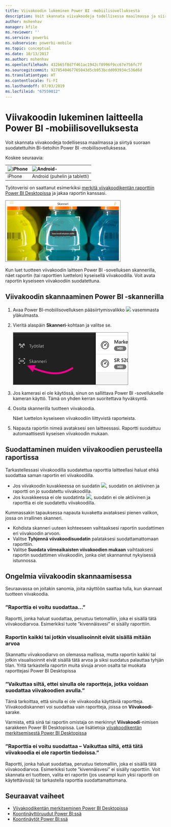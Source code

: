 ```yaml
---
title: Viivakoodin lukeminen Power BI -mobiilisovelluksesta
description: Voit skannata viivakoodeja todellisessa maailmassa ja siirtyä suoraan suodatettuihin BI-tietoihin Power BI -mobiilisovelluksessa.
author: mshenhav
manager: kfile
ms.reviewer: ''
ms.service: powerbi
ms.subservice: powerbi-mobile
ms.topic: conceptual
ms.date: 10/13/2017
ms.author: mshenhav
ms.openlocfilehash: 432b65f8d7f461ac1942cf8996f9cc67e756fc7f
ms.sourcegitcommit: 9278540467765043d5cb953bcdd093934c536d6d
ms.translationtype: HT
ms.contentlocale: fi-FI
ms.lasthandoff: 07/03/2019
ms.locfileid: "67559012"
---
```

# <a name="scan-a-barcode-with-your-device-from-the-power-bi-mobile-app"></a>Viivakoodin lukeminen laitteella Power BI -mobiilisovelluksesta
Voit skannata viivakoodeja todellisessa maailmassa ja siirtyä suoraan suodatettuihin BI-tietoihin Power BI -mobiilisovelluksessa.


Koskee seuraavia:

| ![iPhone](./media/mobile-apps-quickstart-view-dashboard-report/iphone-logo-30-px.png) | ![Android-](./media/mobile-apps-quickstart-view-dashboard-report/android-logo-30-px.png) | 
|:--- |:--- |
| iPhone | Android (puhelin ja tabletti) | 

Työtoverisi on saattanut esimerkiksi [merkitä viivakoodikentän raporttiin Power BI Desktopissa](../../desktop-mobile-barcodes.md) ja jakaa raportin kanssasi. 

![](media/mobile-apps-scan-barcode-iphone/power-bi-barcode-scanner.png)

Kun luet tuotteen viivakoodin laitteen Power BI -sovelluksen skannerilla, näet raportin (tai raporttien luettelon) kyseisellä viivakoodilla. Voit avata raportin kyseiseen viivakoodiin suodatettuna.

## <a name="scan-a-barcode-with-the-power-bi-scanner"></a>Viivakoodin skannaaminen Power BI -skannerilla
1. Avaa Power BI-mobiilisovelluksen pääsiirtymisvalikko ![](media/mobile-apps-scan-barcode-iphone/pbi_iph_navmenu.png) vasemmasta yläkulmasta. 
2. Vieritä alaspäin **Skanneri**-kohtaan ja valitse se. 
   
    ![](media/mobile-apps-scan-barcode-iphone/power-bi-scanner.png)
3. Jos kamerasi ei ole käytössä, sinun on sallittava Power BI -sovellukselle kameran käyttö. Tämä on yhden kerran suoritettava hyväksyntä. 
4. Osoita skannerilla tuotteen viivakoodia. 
   
    Näet luettelon kyseiseen viivakoodiin liittyvistä raporteista.
5. Napauta raportin nimeä avataksesi sen laitteessasi. Raportti suodattuu automaattisesti kyseisen viivakoodin mukaan.

## <a name="filter-by-other-barcodes-while-in-a-report"></a>Suodattaminen muiden viivakoodien perusteella raportissa
Tarkastellessasi viivakoodilla suodatettua raporttia laitteellasi haluat ehkä suodattaa saman raportin eri viivakoodilla.

* Jos viivakoodin kuvakkeessa on suodatin ![](media/mobile-apps-scan-barcode-iphone/power-bi-barcode-filtered-icon-black.png), suodatin on aktiivinen ja raportti on jo suodatettu viivakoodilla. 
* Jos kuvakkeessa ei ole suodatinta ![](media/mobile-apps-scan-barcode-iphone/power-bi-barcode-unfiltered-icon.png), suodatin ei ole aktiivinen ja raporttia ei ole suodatettu viivakoodilla. 

Kummassakin tapauksessa napauta kuvaketta avataksesi pienen valikon, jossa on irrallinen skanneri.

* Kohdista skanneri uuteen kohteeseen vaihtaaksesi raportin suodattimen eri viivakoodin arvoon. 
* Valitse **Tyhjennä viivakoodisuodatin** palataksesi suodattamattomaan raporttiin.
* Valitse **Suodata viimeaikaisten viivakoodien mukaan** vaihtaaksesi raportin suodattimen viivakoodiin, jonka olet skannannut nykyisessä istunnossa.

## <a name="issues-with-scanning-a-barcode"></a>Ongelmia viivakoodin skannaamisessa
Seuraavassa on joitakin sanomia, joita näyttöön saattaa tulla, kun skannaat tuotteen viivakoodia.

### <a name="couldnt-filter-report"></a>”Raporttia ei voitu suodattaa...”
Raportti, jonka haluat suodattaa, perustuu tietomalliin, joka ei sisällä tätä viivakoodiarvoa. Esimerkiksi tuote ”kivennäisvesi” ei sisälly raporttiin.  

### <a name="allsome-of-the-visuals-in-the-report-dont-contain-any-value"></a>Raportin kaikki tai jotkin visualisoinnit eivät sisällä mitään arvoa
Skannattu viivakoodiarvo on olemassa mallissa, mutta raportin kaikki tai jotkin visualisoinnit eivät sisällä tätä arvoa ja siksi suodatus palauttaa tyhjän tilan. Yritä tarkastella raportin muita sivuja arvon osalta tai muokata raporttejasi Power BI Desktopissa 

### <a name="looks-like-you-dont-have-any-reports-that-can-be-filtered-by-barcodes"></a>”Vaikuttaa siltä, ettei sinulla ole raportteja, jotka voidaan suodattaa viivakoodien avulla.”
Tämä tarkoittaa, että sinulla ei ole viivakoodia käyttäviä raportteja. Viivakoodiskanneri voi suodattaa vain raportteja, joissa on **Viivakoodi**-sarake.  

Varmista, että sinä tai raportin omistaja on merkinnyt **Viivakoodi**-nimisen sarakkeen Power BI Desktopissa. Lue lisätietoja [viivakoodikentän merkitsemisestä Power BI Desktopissa](../../desktop-mobile-barcodes.md)

### <a name="couldnt-filter-report---looks-like-this-barcode-doesnt-exist-in-the-report-data"></a>”Raporttia ei voitu suodattaa – Vaikuttaa siltä, että tätä viivakoodia ei ole raportin tiedoissa.”
Raportti, jonka haluat suodattaa, perustuu tietomalliin, joka ei sisällä tätä viivakoodiarvoa. Esimerkiksi tuote ”kivennäisvesi” ei sisälly raporttiin. Voit skannata eri tuotteen, valita eri raportin (jos useampi kuin yksi raportti on käytettävissä) tai tarkastella raporttia suodattamattomana. 

## <a name="next-steps"></a>Seuraavat vaiheet
* [Viivakoodikentän merkitseminen Power BI Desktopissa](../../desktop-mobile-barcodes.md)
* [Koontinäyttöruudut Power BI:ssä](../end-user-tiles.md)
* [Koontinäytöt Power BI:ssä](../end-user-dashboards.md)

